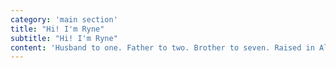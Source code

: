 ```yaml
---
category: 'main section'
title: "Hi! I'm Ryne"
subtitle: "Hi! I'm Ryne"
content: 'Husband to one. Father to two. Brother to seven. Raised in Alaska. Currently in Utah.'
---
```

